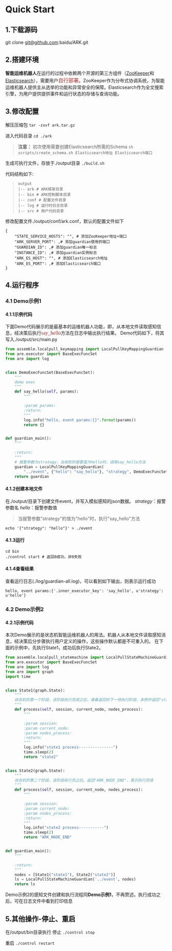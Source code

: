 # Quick Start

## 1.下载源码

git clone git@github.com:baidu/ARK.git

## 2.搭建环境

**智能运维机器人**在运行的过程中依赖两个开源的第三方组件（[ZooKeeper][1]和[Elasticsearch][2]），需要用户<font color="Brown" face="微软雅黑" size=3>自行部署</font>。ZooKeeper作为分布式协调系统，为智能运维机器人提供主从选举的功能和异常安全的保障。Elasticsearch作为全文搜索引擎，为用户提供提供事件和运行状态的存储与查询功能。

## 3.修改配置

解压压缩包
`
tar -zxvf ark.tar.gz
`

进入代码目录
`
cd ./ark
`

>**注意：** 
>    初次使用需要创建Elasticsearch所需的Schema
> `
>     sh scripts/create_schema.sh Elasticsearch地址 Elasticsearch端口
> `
> 

生成可执行文件，存放于./output目录
`
./build.sh
`

代码结构如下:
>```
>output
>|-- ark # ARK框架目录
>|-- bin # ARK控制脚本目录
>|-- conf # 配置文件目录
>|-- log # 运行时日志目录
>|-- src # 用户代码目录
>```

修改配置文件./output/conf/ark.conf，默认的配置文件如下
```
{
    "STATE_SERVICE_HOSTS": "", # 添加ZooKeeper地址+端口
    "ARK_SERVER_PORT": ,# 添加guardian使用的端口
    "GUARDIAN_ID": ,# 添加guardian唯一标志
    "INSTANCE_ID": ,# 添加guardian实例标志
    "ARK_ES_HOST": "", # 添加Elasticsearch地址
    "ARK_ES_PORT": ,# 添加Elasticsearch端口
}
```

## 4.运行程序

### 4.1 Demo示例1

#### 4.1.1示例代码

下面Demo代码展示的是最基本的运维机器人功能，即，从本地文件读取感知信息，经决策后执行<font color="Brown" face="微软雅黑" size=3>say_hello</font>方法在日志中输出执行结果。
Demo代码如下，将其写入./output/src/main.py
```python
from assemble.localpull_keymapping import LocalPullKeyMappingGuardian
from are.executor import BaseExecFuncSet
from are import log 


class DemoExecFuncSet(BaseExecFuncSet):
    """ 
    demo exec
    """
    def say_hello(self, params):
        """ 

        :param params:
        :return:
        """
        log.info("hello, event params:{}".format(params))
        return {}


def guardian_main():
    """ 

    :return:
    """
	# 报警参数为strategy，当收到的报警值为hello时，调用say_hello方法
	guardian = LocalPullKeyMappingGuardian(
        "../event", {"hello": "say_hello"}, "strategy", DemoExecFuncSet())
    return guardian
```

#### 4.1.2创建本地文件

在./output/目录下创建文件event，并写入模拟感知的json数据。
*strategy*：报警参数名
*hello*：报警参数值
>当报警参数"strategy"的值为"hello"时，执行"say_hello"方法
```
echo '{"strategy": "hello"}' > ./event
```


#### 4.1.3运行

```
cd bin
./control start # 返回0成功，非0失败
```

#### 4.1.4查看结果

查看运行日志(./log/guardian-all.log)，可以看到如下输出，则表示运行成功
```
hello, event params:{'.inner_executor_key': 'say_hello', u'strategy': u'hello'}
```

### 4.2 Demo示例2

#### 4.2.1示例代码

本次Demo展示的是状态机智能运维机器人的用法。机器人从本地文件读取感知消息，经决策后分步骤执行用户定义的操作，这些操作默认都是不可重入的。
在下面的示例中，先执行State1，成功后执行State2。
```python
from assemble.localpull_statemachine import LocalPullStateMachineGuardian
from are.executor import BaseExecFuncSet
from are import log 
from are import graph
import time


class State1(graph.State):
    """ 
	状态机的第一个阶段，该阶段执行完成之后，接着返回的下一待执行阶段，本例中返回"state2"
    """
    def process(self, session, current_node, nodes_process):
        """ 

        :param session:
        :param current_node:
        :param nodes_process:
        :return:
        """
        log.info("state1 process---------------")
        time.sleep(2)
        return "state2"


class State2(graph.State):
    """ 
	状态机的第二个阶段，该阶段执行完之后，返回"ARK_NODE_END"，表示执行完成
    """
    def process(self, session, current_node, nodes_process):
        """ 

        :param session:
        :param current_node:
        :param nodes_process:
        :return:
        """
        log.info("state2 process-----------")
        time.sleep(2)
        return "ARK_NODE_END"


def guardian_main():
    """ 

    :return:
    """
    nodes = [State1("state1"), State2("state2")]
    ls = LocalPullStateMachineGuardian('../event', nodes)
    return ls


```

Demo示例2的感知文件创建和执行流程同**Demo示例1**，不再赘述。执行成功之后，可在日志文件中看到打印信息

## 5.其他操作-停止、重启

在/output/bin目录执行
停止
`
./control stop
`

重启
`
./control restart
`

[1]:https://zookeeper.apache.org/doc/r3.1.2/zookeeperStarted.html
[2]:https://www.elastic.co/guide/en/elasticsearch/reference/current/_installation.html    
